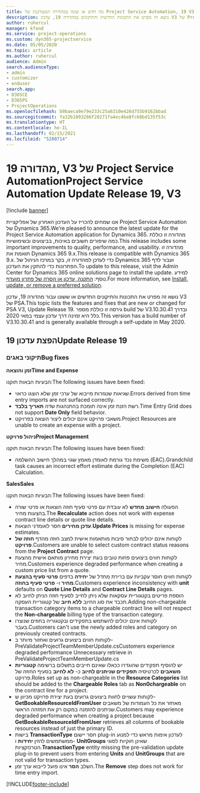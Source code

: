 ```yaml
---
title: מה חדש או שונה במהדורה המעודכנת של Project Service Automation, 19 V3
description: נושא זה מפרט את התכונות החדשות והתיקונים במהדורה 19, עדכון V3 של Project Service Automation.
author: ruhercul
manager: kfend
ms.service: project-operations
ms.custom: dyn365-projectservice
ms.date: 05/05/2020
ms.topic: article
ms.author: ruhercul
audience: Admin
search.audienceType:
- admin
- customizer
- enduser
search.app:
- D365CE
- D365PS
- ProjectOperations
ms.openlocfilehash: b9baeca9e79e233c25a6310e426d755b9162bbad
ms.sourcegitcommit: fa32b1893286f20271fa4ec4be8fc68bd135f53c
ms.translationtype: HT
ms.contentlocale: he-IL
ms.lasthandoff: 02/15/2021
ms.locfileid: "5280714"
---
```

# <a name="project-service-automation-update-release-19-v3"></a><span data-ttu-id="1f382-103">מהדורה 19, V3 של Project Service Automation</span><span class="sxs-lookup"><span data-stu-id="1f382-103">Project Service Automation Update Release 19, V3</span></span>

[!include [banner](../includes/psa-now-project-operations.md)]

<span data-ttu-id="1f382-104">אנו שמחים להכריז על העדכון האחרון של אפליקציית Project Service Automation של Dynamics 365.</span><span class="sxs-lookup"><span data-stu-id="1f382-104">We’re pleased to announce the latest update for the Project Service Automation application for Dynamics 365.</span></span> <span data-ttu-id="1f382-105">מהדורה זו כוללת כמה שיפורים חשובים באיכות, בביצועים ובשימושיות.</span><span class="sxs-lookup"><span data-stu-id="1f382-105">This release includes some important improvements to quality, performance, and usability.</span></span> <span data-ttu-id="1f382-106">מהדורה זו תואמת את Dynamics 365 9.x.</span><span class="sxs-lookup"><span data-stu-id="1f382-106">This release is compatible with Dynamics 365 9.x.</span></span> <span data-ttu-id="1f382-107">כדי לעדכן למהדורה זו, בקר במרכז הניהול של Dynamics 365 ועבור לדף הפתרונות כדי להתקין את העדכון.</span><span class="sxs-lookup"><span data-stu-id="1f382-107">To update to this release, visit the Admin Center for Dynamics 365 online solutions page to install the update.</span></span> <span data-ttu-id="1f382-108">למידע נוסף: [התקנה, עדכון או הסרה של פתרון מועדף](https://docs.microsoft.com/power-platform/admin/install-remove-preferred-solution).</span><span class="sxs-lookup"><span data-stu-id="1f382-108">For more information, see [Install, update, or remove a preferred solution](https://docs.microsoft.com/power-platform/admin/install-remove-preferred-solution).</span></span>

<span data-ttu-id="1f382-109">נושא זה מפרט את התכונות והתיקונים החדשים או ששונו עבור מהדורה 19, עדכון V3 של PSA.</span><span class="sxs-lookup"><span data-stu-id="1f382-109">This topic lists the features and fixes that are new or changed for PSA V3, Update Release 19.</span></span> <span data-ttu-id="1f382-110">גירסה זו כוללת מספר build של V3.10.30.41 ובדרך כלל היא זמינה דרך עדכון עצמי במאי 2020.</span><span class="sxs-lookup"><span data-stu-id="1f382-110">This version has a build number of V3.10.30.41 and is generally available through a self-update in May 2020.</span></span>

## <a name="update-release-19"></a><span data-ttu-id="1f382-111">הפצת עדכון 19</span><span class="sxs-lookup"><span data-stu-id="1f382-111">Update Release 19</span></span>

### <a name="bug-fixes"></a><span data-ttu-id="1f382-112">תיקוני באגים</span><span class="sxs-lookup"><span data-stu-id="1f382-112">Bug fixes</span></span>

<span data-ttu-id="1f382-113">**זמן והוצאה**</span><span class="sxs-lookup"><span data-stu-id="1f382-113">**Time and Expense**</span></span>

<span data-ttu-id="1f382-114">הבעיות הבאות תוקנו:</span><span class="sxs-lookup"><span data-stu-id="1f382-114">The following issues have been fixed:</span></span> 

- <span data-ttu-id="1f382-115">שגיאות שנגזרות מייבוא של ערכי זמן שלא הוצגו כראוי.</span><span class="sxs-lookup"><span data-stu-id="1f382-115">Errors derived from time entry imports are not surfaced correctly.</span></span>
- <span data-ttu-id="1f382-116">רשת הזנת זמן אינה תומכת בהתנהגות שדה **תאריך בלבד**.</span><span class="sxs-lookup"><span data-stu-id="1f382-116">Time Entry Grid does not support **Date Only** field behavior.</span></span>
- <span data-ttu-id="1f382-117">משאבי פרויקט אינם יכולים ליצור הוצאה בפרויקט.</span><span class="sxs-lookup"><span data-stu-id="1f382-117">Project Resources are unable to create an expense with a project.</span></span>

<span data-ttu-id="1f382-118">**ניהול פרויקט**</span><span class="sxs-lookup"><span data-stu-id="1f382-118">**Project Management**</span></span>

<span data-ttu-id="1f382-119">הבעיות הבאות תוקנו:</span><span class="sxs-lookup"><span data-stu-id="1f382-119">The following issues have been fixed:</span></span> 

-  <span data-ttu-id="1f382-120">משימת נכד גורמת לאומדן מאמץ שגוי במהלך חישוב ההשלמה (EAC).</span><span class="sxs-lookup"><span data-stu-id="1f382-120">Grandchild task causes an incorrect effort estimate during the Completion (EAC) Calculation.</span></span>

<span data-ttu-id="1f382-121">**Sales**</span><span class="sxs-lookup"><span data-stu-id="1f382-121">**Sales**</span></span>

<span data-ttu-id="1f382-122">הבעיות הבאות תוקנו:</span><span class="sxs-lookup"><span data-stu-id="1f382-122">The following issues have been fixed:</span></span> 

- <span data-ttu-id="1f382-123">הפעולה **חישוב מחדש** לא עובדת עם פרטי סעיף חוזה הוצאות או פרטי שורה בהצעות מחיר.</span><span class="sxs-lookup"><span data-stu-id="1f382-123">The **Recalculate** action does not work with expense contract line details or quote line details.</span></span>
- <span data-ttu-id="1f382-124">**עדכן מחירים** חסר לאומדני הוצאות.</span><span class="sxs-lookup"><span data-stu-id="1f382-124">**Update Prices** is missing for expense estimates.</span></span>
-  <span data-ttu-id="1f382-125">לקוחות אינם יכולים לבחור סיבות מותאמות אישית למצב חוזה מהדף **חוזה של פרויקט**.</span><span class="sxs-lookup"><span data-stu-id="1f382-125">Customers are unable to select custom contract status reasons from the **Project Contract** page.</span></span>
- <span data-ttu-id="1f382-126">לקוחות חווים ביצועים פחות טובים בעת יצירת מחירון מותאם אישית מהצעת מחיר.</span><span class="sxs-lookup"><span data-stu-id="1f382-126">Customers experience degraded performance when creating a custom price list from a quote.</span></span>
- <span data-ttu-id="1f382-127">לקוחות חווים חוסר עקביות עם ברירת מחדל של **יחידה** בדפים **פרטי סעיף בהצעת מחיר** ו- **פרטי סעיף בחוזה**.</span><span class="sxs-lookup"><span data-stu-id="1f382-127">Customers experience inconsistency with **unit** defaults on **Quote Line Details** and **Contract Line Details** pages.</span></span>
- <span data-ttu-id="1f382-128">הוספת פריטים בקטגוריית עסקאות שלא ניתן לחייב לסעיף חוזה הניתן לחיוב לא תכבד את סוג החיוב **ללא חיוב** של קטגוריית העסקה.</span><span class="sxs-lookup"><span data-stu-id="1f382-128">Adding non-chargeable transaction category items to a chargeable contract line will not respect the **Non-chargeable** billing type of the transaction category.</span></span>
- <span data-ttu-id="1f382-129">לקוחות אינם יכולים להשתמש בתפקידים ובקטגוריה בחוזים שנוצרו בעבר.</span><span class="sxs-lookup"><span data-stu-id="1f382-129">Customers can't use the newly added roles and category on previously created contracts.</span></span>
- <span data-ttu-id="1f382-130">לקוחות חווים ביצועים גרועים ואחזור מיותר ב- PreValidateProjectTeamMemberUpdate.cs</span><span class="sxs-lookup"><span data-stu-id="1f382-130">Customers experience degraded performance Unnecessary retrieve in PreValidateProjectTeamMemberUpdate.cs</span></span>
- <span data-ttu-id="1f382-131">יש להוסיף תפקידים שהוגדרו ככאלו שאינם חייבים בתשלום ברשימה **קטגוריות משאבים** לכרטיסיה **תפקידים שניתנים לחיוב** כ- **לא לחיוב** בסעיף החוזה של פרויקט.</span><span class="sxs-lookup"><span data-stu-id="1f382-131">Roles set up as non-chargeable in the **Resource Categories** list should be added to the **Chargeable Roles** tab as **Non0chargeable** on the contract line for a project.</span></span>
- <span data-ttu-id="1f382-132">לקוחות עשויים לחוות ביצועים גרועים בעת יצירת פרויקט מכיוון ש- **GetBookableResourceIdFromUser** מאחזר את כל העמודות של משאבים שניתנים להזמנה במקום רק את המזהה הראשי.</span><span class="sxs-lookup"><span data-stu-id="1f382-132">Customers may experience degraded performance when creating a project because **GetBookableResourceIdFromUser** retrieves all columns of bookable resources instead of just the primary ID.</span></span>
- <span data-ttu-id="1f382-133">בישות **TransactionType** חסר יישום plug-in לעדכון אימות מראש כדי למנוע ממשתמשים להזין **יחידות** ו- **UnitGroups** שאינן חוקיות לסוגי הטרנזקציות.</span><span class="sxs-lookup"><span data-stu-id="1f382-133">**TransactionType** entity missing the pre-validation update plug-in to prevent users from entering **Units** and **UnitGroups** that are not valid for transaction types.</span></span>
- <span data-ttu-id="1f382-134">השלב **הסר** אינו פועל לייבוא ערך זמן.</span><span class="sxs-lookup"><span data-stu-id="1f382-134">The **Remove** step does not work for time entry import.</span></span>


[!INCLUDE[footer-include](../includes/footer-banner.md)]